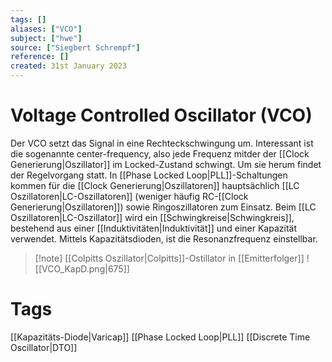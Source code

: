 ```yaml
---
tags: []
aliases: ["VCO"]
subject: ["hwe"]
source: ["Siegbert Schrempf"]
reference: []
created: 31st January 2023
---
```


# Voltage Controlled Oscillator (VCO)
Der VCO setzt das Signal in eine Rechteckschwingung um. Interessant ist die sogenannte center-frequency, also jede Frequenz mitder der [[Clock Generierung|Oszillator]] im Locked-Zustand schwingt.
Um sie herum findet der Regelvorgang statt.
In [[Phase Locked Loop|PLL]]-Schaltungen kommen für die [[Clock Generierung|Oszillatoren]] hauptsächlich [[LC Oszillatoren|LC-Oszillatoren]] (weniger häufig RC-[[Clock Generierung|Oszillatoren]]) sowie Ringoszillatoren zum Einsatz.
Beim [[LC Oszillatoren|LC-Oszillator]] wird ein [[Schwingkreise|Schwingkreis]], bestehend aus einer [[Induktivitäten|Induktivität]] und einer Kapazität verwendet. Mittels Kapazitätsdioden, ist die Resonanzfrequenz einstellbar.

>[!note] [[Colpitts Oszillator|Colpitts]]-Ostillator in [[Emitterfolger]]
> ![[VCO_KapD.png|675]]

# Tags
[[Kapazitäts-Diode|Varicap]]
[[Phase Locked Loop|PLL]]
[[Discrete Time Oscillator|DTO]]
